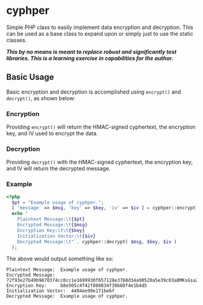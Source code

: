 # cyphper
Simple PHP class to easily implement data encryption and decryption. This can be used as a base class to expand upon or simply just to use the static classes.

***This by no means is meant to replace robust and significantly test libraries. This is a learning exercise in capabilities for the author.***

## Basic Usage

Basic encryption and decryption is accomplished using `encrypt()` and `decrypt()`, as shown below:

### Encryption

Providing `encrypt()` will return the HMAC-signed cyphertext, the encryption key, and IV used to encrypt the data.

### Decryption

Providing `decrypt()` with the HMAC-signed cyphertext, the encryption key, and IV will return the decrypted message.

### Example

```php
<?php
  $pt = "Example usage of cyphper.";
  [ 'message' => $msg, 'key' => $key, 'iv' => $iv ] = cyphper::encrypt( $pt );
  echo "
    Plaintext Message:\t{$pt}
    Encrypted Message:\t{$msg}
    Encryption Key:\t\t{$key}
    Initialization Vector:\t{$iv}
    Decrypted Message:\t" . cyphper::decrypt( $msg, $key, $iv )
  );
```

The above would output something like so:

```
Plaintext Message:	Example usage of cyphper.
Encrypted Message:	72f93e27b49b9870374cc0cc1e1699930f657128e3768d34a90520a5e39c03a8MKsGsaZ1IuIqywqkXGwvx1/UFTpyZEXgMQ==
Encryption Key:		b8e505c4f42f808834f39b60f4e1b4d5
Initialization Vector:	4404ee99e171be6f
Decrypted Message:	Example usage of cyphper.
```
